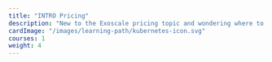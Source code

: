 ```yaml
---
title: "INTRO Pricing"
description: "New to the Exoscale pricing topic and wondering where to begin? This Level 100 INTRO Pricing - Learning Path focuses on pricing only. It will help you learn the basics and the more sophisticated Exoscale pricing topics and enable you to calculate product pricing for a given scenario and the whole scenario."
cardImage: "/images/learning-path/kubernetes-icon.svg"
courses: 1
weight: 4
---
```

